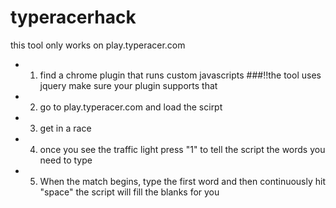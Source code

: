 # typeracerhack
this tool only works on play.typeracer.com
* 1. find a chrome plugin that runs custom javascripts ###!!the tool uses jquery make sure your plugin supports that
* 2. go to play.typeracer.com and load the scirpt
* 3. get in a race
* 4. once you see the traffic light press "1" to tell the script the words you need to type
* 5. When the match begins, type the first word and then continuously hit "space" the script will fill the blanks for you
